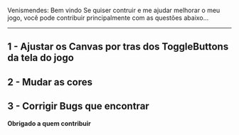 Venismendes: Bem vindo
Se quiser contruir e me ajudar melhorar o meu jogo, 
você pode contribuir principalmente com as questões abaixo...

-------------------------------------------------------------
1 - Ajustar os Canvas por tras dos ToggleButtons da tela do 
jogo
-------------------------------------------------------------
2 - Mudar as cores
-------------------------------------------------------------
3 - Corrigir Bugs que encontrar
-------------------------------------------------------------

**Obrigado a quem contribuir**
